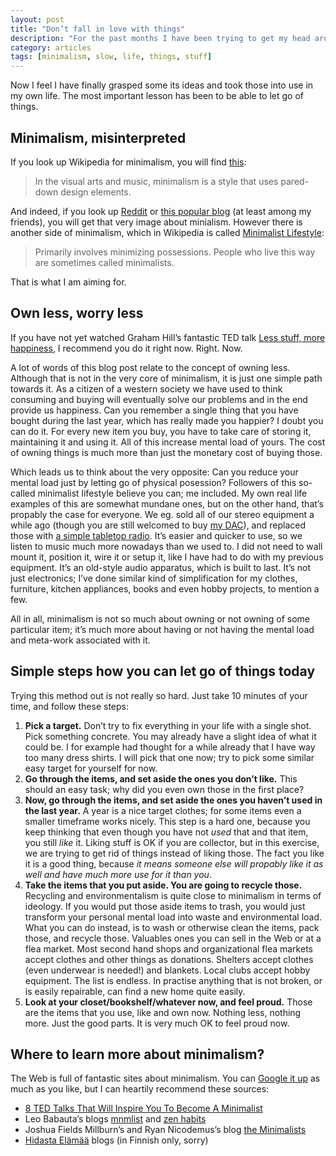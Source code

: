 ```yaml
---
layout: post
title: "Don’t fall in love with things"
description: "For the past months I have been trying to get my head around the idea of minimalism."
category: articles
tags: [minimalism, slow, life, things, stuff]
---
```


Now I feel I have finally grasped some its ideas and took those into use in my own life. The most important lesson has been to be able to let go of things.

## Minimalism, misinterpreted

If you look up Wikipedia for minimalism, you will find [this](http://en.wikipedia.org/wiki/Minimalism):

> In the visual arts and music, minimalism is a style that uses pared-down design elements.

And indeed, if you look up [Reddit](http://www.reddit.com/r/minimalism/) or [this popular blog](http://www.minimallyminimal.com) (at least among my friends), you will get that very image about minialism. However there is another side of minimalism, which in Wikipedia is called [Minimalist Lifestyle](http://en.wikipedia.org/wiki/Minimalism_(disambiguation)):

> Primarily involves minimizing possessions. People who live this way are sometimes called minimalists.

That is what I am aiming for.

## Own less, worry less

If you have not yet watched Graham Hill’s fantastic TED talk [Less stuff, more happiness](http://www.ted.com/talks/graham_hill_less_stuff_more_happiness), I recommend you do it right now. Right. Now.

A lot of words of this blog post relate to the concept of owning less. Although that is not in the very core of minimalism, it is just one simple path towards it. As a citizen of a western society we have used to think consuming and buying will eventually solve our problems and in the end provide us happiness. Can you remember a single thing that you have bought during the last year, which has really made you happier? I doubt you can do it. For every new item you buy, you have to take care of storing it, maintaining it and using it. All of this increase mental load of yours. The cost of owning things is much more than just the monetary cost of buying those.

Which leads us to think about the very opposite: Can you reduce your mental load just by letting go of physical posession? Followers of this so-called minimalist lifestyle believe you can; me included. My own real life examples of this are somewhat mundane ones, but on the other hand, that’s propably the case for everyone. We eg. sold all of our stereo equipment a while ago (though you are still welcomed to buy [my DAC](http://www.xindak.com/english/products/showditail.asp?id=381)), and replaced those with [a simple tabletop radio](http://tivoliaudio.fi/products/table-radios/model-one-reg-in-cherry-silver.html). It’s easier and quicker to use, so we listen to music much more nowadays than we used to. I did not need to wall mount it, position it, wire it or setup it, like I have had to do with my previous equipment. It’s an old-style audio apparatus, which is built to last. It’s not just electronics; I’ve done similar kind of simplification for my clothes, furniture, kitchen appliances, books and even hobby projects, to mention a few.

All in all, minimalism is not so much about owning or not owning of some particular item; it’s much more about having or not having the mental load and meta-work associated with it.

## Simple steps how you can let go of things today

Trying this method out is not really so hard. Just take 10 minutes of your time, and follow these steps:

1. **Pick a target.** Don’t try to fix everything in your life with a single shot. Pick something concrete. You may already have a slight idea of what it could be. I for example had thought for a while already that I have way too many dress shirts. I will pick that one now; try to pick some similar easy target for yourself for now.
2. **Go through the items, and set aside the ones you don’t like.** This should an easy task; why did you even own those in the first place?
3. **Now, go through the items, and set aside the ones you haven’t used in the last year.** A year is a nice target clothes; for some items even a smaller timeframe works nicely. This step is a hard one, because you keep thinking that even though you have not *used* that and that item, you still *like* it. Liking stuff is OK if you are collector, but in this exercise, we are trying to get rid of things instead of liking those. The fact you like it is a good thing, because *it means someone else will propably like it as well and have much more use for it than you*.
4. **Take the items that you put aside. You are going to recycle those.** Recycling and environmentalism is quite close to minimalism in terms of ideology. If you would put those aside items to trash, you would just transform your personal mental load into waste and environmental load. What you can do instead, is to wash or otherwise clean the items, pack those, and recycle those. Valuables ones you can sell in the Web or at a flea market. Most second hand shops and organizational flea markets accept clothes and other things as donations. Shelters accept clothes (even underwear is needed!) and blankets. Local clubs accept hobby equipment. The list is endless. In practise anything that is not broken, or is easily repairable, can find a new home quite easily.
5. **Look at your closet/bookshelf/whatever now, and feel proud.** Those are the items that you use, like and own now. Nothing less, nothing more. Just the good parts. It is very much OK to feel proud now.

## Where to learn more about minimalism?

The Web is full of fantastic sites about minimalism. You can [Google it up](https://www.google.com/search?q=minimalism) as much as you like, but I can heartily recommend these sources:

* [8 TED Talks That Will Inspire You To Become A Minimalist](http://frugaling.org/8-ted-talks-will-inspire-become-minimalist/)
* Leo Babauta’s blogs [mnmlist](http://mnmlist.com) and [zen habits](http://zenhabits.net)
* Joshua Fields Millburn’s and Ryan Nicodemus’s blog [the Minimalists](http://www.theminimalists.com)
* [Hidasta Elämää](http://hidastaelamaa.fi) blogs (in Finnish only, sorry)